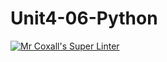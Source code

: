 # Unit4-06-Python
[![Mr Coxall's Super Linter](https://github.com/ICS3U-Programming-Adwok-k/Unit4-06-Python/workflows/Mr%20Coxall's%20Super%20Linter/badge.svg)](https://github.com/ICS3U-Programming-Adwok-k/Unit4-06-Python/actions/)

